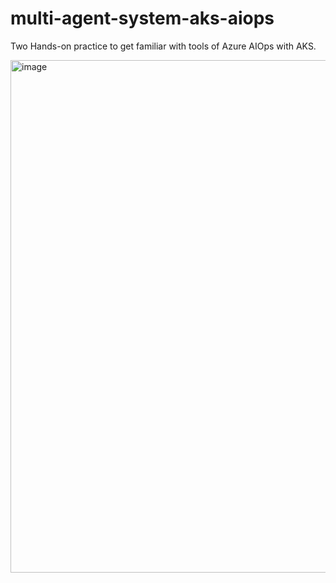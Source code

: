 # multi-agent-system-aks-aiops

Two Hands-on practice to get familiar with tools of Azure AIOps with AKS.

<img width="1046" height="820" alt="image" src="https://github.com/user-attachments/assets/4f5c1f21-9566-404b-9938-1278d12c7bab" />


